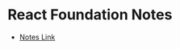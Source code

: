 # React Foundation Notes

- [Notes Link](https://www.notion.so/React-Foundation-9b741e6141fa4965ac9f4b172a73b1a8?pvs=4)
